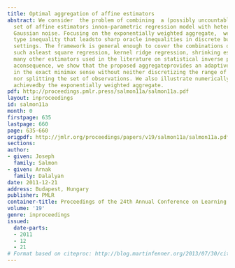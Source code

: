 ```yaml
---
title: Optimal aggregation of affine estimators
abstract: We consider  the problem of combining  a (possibly uncountably infinite)
  set of affine estimators innon-parametric regression model with heteroscedastic
  Gaussian noise. Focusing on the exponentially weighted aggregate,  we prove a PAC-Bayesian
  type inequality that leadsto sharp oracle inequalities in discrete but also in continuous
  settings. The framework is general enough to cover the combinations of various procedures
  such asleast square regression, kernel ridge regression, shrinking estimators and
  many other estimators used in the literature on statistical inverse problems. As
  aconsequence, we show that the proposed aggregateprovides an adaptive estimator
  in the exact minimax sense without neither discretizing the range of tuningparameters
  nor splitting the set of observations. We also illustrate numerically the good performance
  achievedby the exponentially weighted aggregate.
pdf: http://proceedings.pmlr.press/salmon11a/salmon11a.pdf
layout: inproceedings
id: salmon11a
month: 0
firstpage: 635
lastpage: 660
page: 635-660
origpdf: http://jmlr.org/proceedings/papers/v19/salmon11a/salmon11a.pdf
sections: 
author:
- given: Joseph
  family: Salmon
- given: Arnak
  family: Dalalyan
date: 2011-12-21
address: Budapest, Hungary
publisher: PMLR
container-title: Proceedings of the 24th Annual Conference on Learning Theory
volume: '19'
genre: inproceedings
issued:
  date-parts:
  - 2011
  - 12
  - 21
# Format based on citeproc: http://blog.martinfenner.org/2013/07/30/citeproc-yaml-for-bibliographies/
---
```

